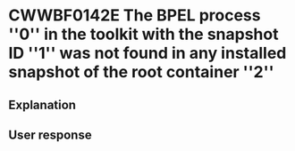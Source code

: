 # CWWBF0142E The BPEL process ''0'' in the toolkit with the snapshot ID ''1'' was not found in any installed snapshot of the root container ''2''

## Explanation

## User response